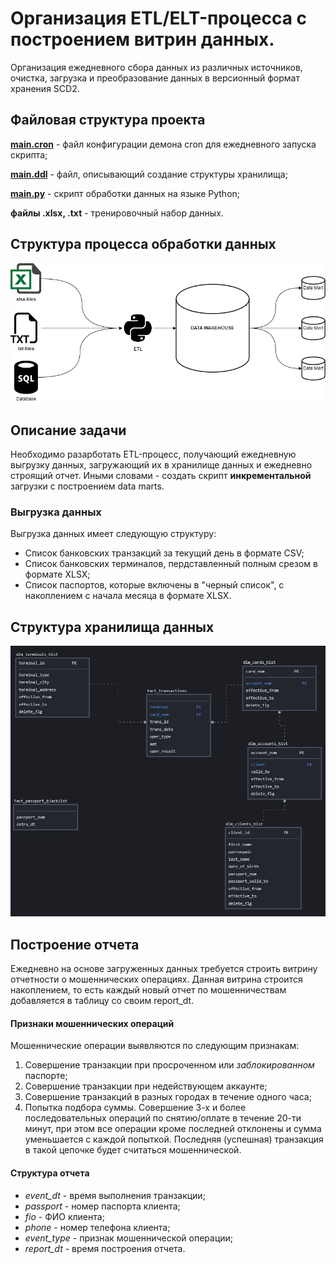 # Организация ETL/ELT-процесса с построением витрин данных.

Организация ежедневного сбора данных из различных источников, очистка, загрузка и преобразование данных в версионный формат хранения SCD2.

## Файловая структура проекта

[**main.cron**](./deproject/main.cron) - файл конфигурации демона cron для ежедневного запуска скрипта;

[**main.ddl**](./deproject/main.ddl) - файл, описывающий создание структуры хранилища;

[**main.py**](./deproject/main.py) - скрипт обработки данных на языке Python;

**файлы .xlsx, .txt** - тренировочный набор данных.

## Структура процесса обработки данных

![ETL-image](./ETL.jpg)

## Описание задачи

Необходимо разарботать ETL-процесс, получающий ежедневную выгрузку данных, загружающий их в хранилище данных и ежедневно строящий отчет. Иными словами - создать скрипт **инкрементальной** загрузки с построением data marts.

### Выгрузка данных

Выгрузка данных имеет следующую структуру:
- Список банковских транзакций за текущий день в формате CSV;
- Список банковских терминалов, пердставленный полным срезом в формате XLSX;
- Список паспортов, которые включены в "черный список", с накоплением с начала месяца в формате XLSX.

## Структура хранилища данных

![DWH](./Pasted_image_20230203192054.png)

## Построение отчета

Ежедневно на основе загруженных данных требуется строить витрину отчетности о мошеннических операциях. Данная витрина строится накоплением, то есть каждый новый отчет по мошенничествам добавляется в таблицу со своим report_dt.

#### Признаки мошеннических операций

Мошеннические операции выявляются по следующим признакам:
1. Совершение транзакции при просроченном или *заблокированном* паспорте;
2. Совершение транзакции при недействующем аккаунте;
3. Совершение транзакций в разных городах в течение одного часа;
4. Попытка подбора суммы. Совершение 3-х и более последовательных операций по снятию/оплате в течение 20-ти минут, при этом все операции кроме последней отклонены и сумма уменьшается с каждой попыткой. Последняя (успешная) транзакция в такой цепочке будет считаться мошеннической.

#### Структура отчета

- *event_dt* - время выполнения транзакции;
- *passport* - номер паспорта клиента;
- *fio* - ФИО клиента;
- *phone* - номер телефона клиента;
- *event_type* - признак мошеннической операции;
- *report_dt* - время построения отчета.